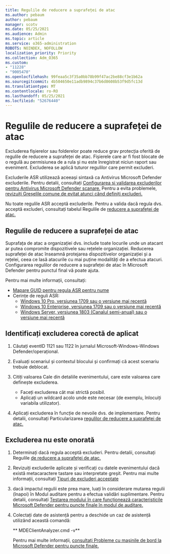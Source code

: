 ```yaml
---
title: Regulile de reducere a suprafeței de atac
ms.author: pebaum
author: pebaum
manager: scotv
ms.date: 05/25/2021
ms.audience: Admin
ms.topic: article
ms.service: o365-administration
ROBOTS: NOINDEX, NOFOLLOW
localization_priority: Priority
ms.collection: Adm_O365
ms.custom:
- "11228"
- "9005470"
ms.openlocfilehash: 99feaa5c3f35a0bb78b99f47ac2be88cf3e1b62a
ms.sourcegitcommit: 4b504650e11adb9894c37b6d8608b53f9d5fc13d
ms.translationtype: MT
ms.contentlocale: ro-RO
ms.lasthandoff: 05/25/2021
ms.locfileid: "52676440"
---
```

# <a name="attack-surface-reduction-rules"></a>Regulile de reducere a suprafeței de atac

Excluderea fișierelor sau folderelor poate reduce grav protecția oferită de regulile de reducere a suprafeței de atac. Fișierele care ar fi fost blocate de o regulă au permisiunea de a rula și nu este înregistrat niciun raport sau eveniment. Excluderea se aplică tuturor regulilor care permit excluderi.

Excluderile ASR utilizează aceeași sintaxă ca Antivirus Microsoft Defender excluderile. Pentru detalii, consultați [Configurarea și validarea excluderilor pentru Antivirus Microsoft Defender scanare.](/microsoft-365/security/defender-endpoint/configure-exclusions-microsoft-defender-antivirus) Pentru a evita problemele, [revizuiți Greșelile comune de evitat atunci când definiți excluderi.](/microsoft-365/security/defender-endpoint/common-exclusion-mistakes-microsoft-defender-antivirus)

Nu toate regulile ASR acceptă excluderile. Pentru a valida dacă regula dvs. acceptă excluderi, consultați tabelul Regulile de [reducere a suprafeței de atac.](/microsoft-365/security/defender-endpoint/attack-surface-reduction#attack-surface-reduction-rules)

## <a name="attack-surface-reduction-rules"></a>Regulile de reducere a suprafeței de atac

Suprafața de atac a organizației dvs. include toate locurile unde un atacant ar putea compromite dispozitivele sau rețelele organizației. Reducerea suprafeței de atac înseamnă protejarea dispozitivelor organizației și a rețelei, ceea ce lasă atacurile cu mai puține modalități de a efectua atacuri. Configurarea regulilor de reducere a suprafeței de atac în Microsoft Defender pentru punctul final vă poate ajuta.

Pentru mai multe informații, consultați:

- [Mapare GUID pentru regula ASR pentru nume](/microsoft-365/security/defender-endpoint/attack-surface-reduction#attack-surface-reduction-rules)
- Cerințe de reguli ASR:
    - [Windows 10 Pro, versiunea 1709 sau o versiune mai recentă](/windows/whats-new/whats-new-windows-10-version-1709)
    - [Windows 10 Enterprise, versiunea 1709 sau o versiune mai recentă](/windows/whats-new/whats-new-windows-10-version-1709)
    - [Windows Server, versiunea 1803 (Canalul semi-anual) sau o versiune mai recentă](/windows-server/get-started/whats-new-in-windows-server-1803)

## <a name="identify-the-correct-exclusion-to-apply"></a>Identificați excluderea corectă de aplicat

1. Căutați eventID 1121 sau 1122 în jurnalul Microsoft-Windows-Windows Defender/operațional.

1. Evaluați scenariul și contextul blocului și confirmați că acest scenariu trebuie deblocat.

1. Citiți valoarea Cale din detaliile evenimentului, care este valoarea care definește excluderea.
    - Faceți excluderea cât mai strictă posibil.
    - Aplicați un wildcard acolo unde este necesar (de exemplu, înlocuiți variabila utilizator).

1. Aplicați excluderea în funcție de nevoile dvs. de implementare. Pentru detalii, consultați Particularizarea [regulilor de reducere a suprafeței de atac.](/microsoft-365/security/defender-endpoint/customize-attack-surface-reduction)

## <a name="exclusion-is-not-honored"></a>Excluderea nu este onorată

1. Determinați dacă regula acceptă excluderi. Pentru detalii, consultați Regulile [de reducere a suprafeței de atac.](/microsoft-365/security/defender-endpoint/attack-surface-reduction#attack-surface-reduction-rules)

1. Revizuiți excluderile aplicate și verificați cu datele evenimentului dacă există metacaractere tastare sau interpretate greșit. Pentru mai multe informații, consultați [Tipuri de excluderi acceptate](/microsoft-365/security/defender-endpoint/mac-exclusions#supported-exclusion-types)

1. dacă impactul regulii este prea mare, luați în considerare mutarea regulii (înapoi) în Modul auditare pentru a efectua validări suplimentare. Pentru detalii, consultați [Testarea modului în care funcționează caracteristicile Microsoft Defender pentru puncte finale în modul de auditare.](/microsoft-365/security/defender-endpoint/audit-windows-defender)

1. Colectați date de asistență pentru a deschide un caz de asistență utilizând această comandă:
    
   ** MDEClientAnalyzer.cmd -v**

    Pentru mai multe informații, [consultați Probleme cu mașinile de bord la Microsoft Defender pentru puncte finale.](issues-with-onboarding-machines.md)
